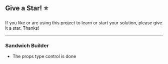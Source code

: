 ## Give a Star! :star:
If you like or are using this project to learn or start your solution, please give it a star. Thanks!
<hr>

### Sandwich Builder
- The props type control is done